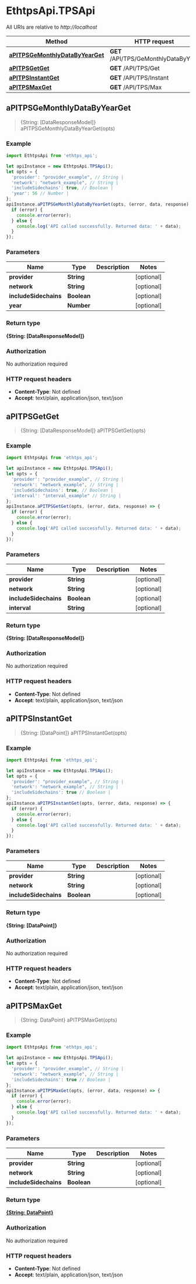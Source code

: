 # EthtpsApi.TPSApi

All URIs are relative to *http://localhost*

Method | HTTP request | Description
------------- | ------------- | -------------
[**aPITPSGeMonthlyDataByYearGet**](TPSApi.md#aPITPSGeMonthlyDataByYearGet) | **GET** /API/TPS/GeMonthlyDataByYear | 
[**aPITPSGetGet**](TPSApi.md#aPITPSGetGet) | **GET** /API/TPS/Get | 
[**aPITPSInstantGet**](TPSApi.md#aPITPSInstantGet) | **GET** /API/TPS/Instant | 
[**aPITPSMaxGet**](TPSApi.md#aPITPSMaxGet) | **GET** /API/TPS/Max | 



## aPITPSGeMonthlyDataByYearGet

> {String: [DataResponseModel]} aPITPSGeMonthlyDataByYearGet(opts)



### Example

```javascript
import EthtpsApi from 'ethtps_api';

let apiInstance = new EthtpsApi.TPSApi();
let opts = {
  'provider': "provider_example", // String | 
  'network': "network_example", // String | 
  'includeSidechains': true, // Boolean | 
  'year': 56 // Number | 
};
apiInstance.aPITPSGeMonthlyDataByYearGet(opts, (error, data, response) => {
  if (error) {
    console.error(error);
  } else {
    console.log('API called successfully. Returned data: ' + data);
  }
});
```

### Parameters


Name | Type | Description  | Notes
------------- | ------------- | ------------- | -------------
 **provider** | **String**|  | [optional] 
 **network** | **String**|  | [optional] 
 **includeSidechains** | **Boolean**|  | [optional] 
 **year** | **Number**|  | [optional] 

### Return type

**{String: [DataResponseModel]}**

### Authorization

No authorization required

### HTTP request headers

- **Content-Type**: Not defined
- **Accept**: text/plain, application/json, text/json


## aPITPSGetGet

> {String: [DataResponseModel]} aPITPSGetGet(opts)



### Example

```javascript
import EthtpsApi from 'ethtps_api';

let apiInstance = new EthtpsApi.TPSApi();
let opts = {
  'provider': "provider_example", // String | 
  'network': "network_example", // String | 
  'includeSidechains': true, // Boolean | 
  'interval': "interval_example" // String | 
};
apiInstance.aPITPSGetGet(opts, (error, data, response) => {
  if (error) {
    console.error(error);
  } else {
    console.log('API called successfully. Returned data: ' + data);
  }
});
```

### Parameters


Name | Type | Description  | Notes
------------- | ------------- | ------------- | -------------
 **provider** | **String**|  | [optional] 
 **network** | **String**|  | [optional] 
 **includeSidechains** | **Boolean**|  | [optional] 
 **interval** | **String**|  | [optional] 

### Return type

**{String: [DataResponseModel]}**

### Authorization

No authorization required

### HTTP request headers

- **Content-Type**: Not defined
- **Accept**: text/plain, application/json, text/json


## aPITPSInstantGet

> {String: [DataPoint]} aPITPSInstantGet(opts)



### Example

```javascript
import EthtpsApi from 'ethtps_api';

let apiInstance = new EthtpsApi.TPSApi();
let opts = {
  'provider': "provider_example", // String | 
  'network': "network_example", // String | 
  'includeSidechains': true // Boolean | 
};
apiInstance.aPITPSInstantGet(opts, (error, data, response) => {
  if (error) {
    console.error(error);
  } else {
    console.log('API called successfully. Returned data: ' + data);
  }
});
```

### Parameters


Name | Type | Description  | Notes
------------- | ------------- | ------------- | -------------
 **provider** | **String**|  | [optional] 
 **network** | **String**|  | [optional] 
 **includeSidechains** | **Boolean**|  | [optional] 

### Return type

**{String: [DataPoint]}**

### Authorization

No authorization required

### HTTP request headers

- **Content-Type**: Not defined
- **Accept**: text/plain, application/json, text/json


## aPITPSMaxGet

> {String: DataPoint} aPITPSMaxGet(opts)



### Example

```javascript
import EthtpsApi from 'ethtps_api';

let apiInstance = new EthtpsApi.TPSApi();
let opts = {
  'provider': "provider_example", // String | 
  'network': "network_example", // String | 
  'includeSidechains': true // Boolean | 
};
apiInstance.aPITPSMaxGet(opts, (error, data, response) => {
  if (error) {
    console.error(error);
  } else {
    console.log('API called successfully. Returned data: ' + data);
  }
});
```

### Parameters


Name | Type | Description  | Notes
------------- | ------------- | ------------- | -------------
 **provider** | **String**|  | [optional] 
 **network** | **String**|  | [optional] 
 **includeSidechains** | **Boolean**|  | [optional] 

### Return type

[**{String: DataPoint}**](DataPoint.md)

### Authorization

No authorization required

### HTTP request headers

- **Content-Type**: Not defined
- **Accept**: text/plain, application/json, text/json

